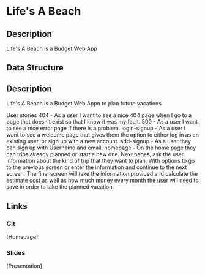 # Life's A Beach

## Description

Life's A Beach is a Budget Web App

## Data Structure

## Description

Life's A Beach is a Budget Web Appn to plan future vacations

User stories
404 - As a user I want to see a nice 404 page when I go to a page that doesn’t exist so that I know it was my fault.
500 - As a user I want to see a nice error page if there is a problem.
login-signup - As a user I want to see a welcome page that gives them the option to either log in as an existing user, or sign up with a new account.
add-signup - As a user they can sign up with Username and email.
homepage - On the home page they can trips already planned or start a new one.
Next pages, ask the user information about the kind of trip that they want to plan. With options to go to the previous screen or enter the information and continue to the next screen.
The final screen will take the information provided and calculate the estimate cost as well as how much money every month the user will need to save in order to take the planned vacation.

## Links

### Git

[Homepage]

### Slides

[Presentation]
